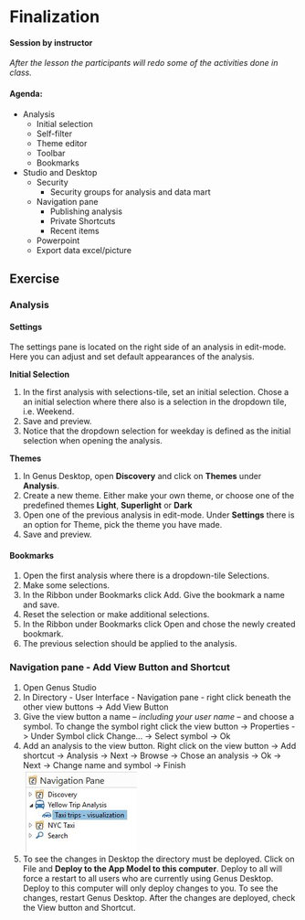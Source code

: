 # Finalization 

#### Session by instructor

_After the lesson the participants will redo some of the activities done in class._

#### Agenda:

- Analysis
    - Initial selection
    - Self-filter
    - Theme editor
    - Toolbar
    - Bookmarks
- Studio and Desktop
    - Security 
        - Security groups for analysis and data mart
    - Navigation pane
        - Publishing analysis 
        - Private Shortcuts
	    - Recent items
    - Powerpoint
    - Export data excel/picture

## Exercise
	
### Analysis 

#### Settings 
The settings pane is located on the right side of an analysis in edit-mode. Here you can adjust and set default appearances of the analysis.

**Initial Selection**
1. In the first analysis with selections-tile, set an initial selection. Chose a an initial selection where there also is a selection in the dropdown tile, i.e. Weekend.  
2. Save and preview. 
3. Notice that the dropdown selection for weekday is defined as the initial selection when opening the analysis.  

**Themes**
1. In Genus Desktop, open **Discovery** and click on **Themes** under **Analysis**. 
2. Create a new theme. Either make your own theme, or choose one of the predefined themes **Light**, **Superlight** or **Dark**
3. Open one of the previous analysis in edit-mode. Under **Settings** there is an option for Theme, pick the theme you have made. 
4. Save and preview. 

#### Bookmarks 

1. Open the first analysis where there is a dropdown-tile Selections. 
2. Make some selections.
3. In the Ribbon under Bookmarks click Add. Give the bookmark a name and save. 
4. Reset the selection or make additional selections.
5. In the Ribbon under Bookmarks click Open and chose the newly created bookmark. 
6. The previous selection should be applied to the analysis.

### Navigation pane - Add View Button and Shortcut

1. Open Genus Studio 
2. In Directory - User Interface - Navigation pane - right click beneath the other view buttons -> Add View Button
3. Give the view button a name – _including your user name_ – and choose a symbol. To change the symbol right click the view button -> Properties -> Under Symbol click Change... -> Select symbol -> Ok
4. Add an analysis to the view button. Right click on the view button -> Add shortcut -> Analysis -> Next -> Browse -> Chose an analysis -> Ok -> Next -> Change name and symbol -> Finish ![Navigation_pane_w_analysis](media/Navigation_pane_w_analysis.jpg) 
5. To see the changes in Desktop the directory must be deployed. Click on File and **Deploy to the App Model to this computer**. Deploy to all will force a restart to all users who are currently using Genus Desktop. Deploy to this computer will only deploy changes to you. To see the changes, restart Genus Desktop. After the changes are deployed, check the View button and Shortcut.

